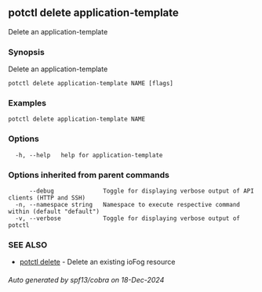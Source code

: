 ## potctl delete application-template

Delete an application-template

### Synopsis

Delete an application-template

```
potctl delete application-template NAME [flags]
```

### Examples

```
potctl delete application-template NAME
```

### Options

```
  -h, --help   help for application-template
```

### Options inherited from parent commands

```
      --debug              Toggle for displaying verbose output of API clients (HTTP and SSH)
  -n, --namespace string   Namespace to execute respective command within (default "default")
  -v, --verbose            Toggle for displaying verbose output of potctl
```

### SEE ALSO

* [potctl delete](potctl_delete.md)	 - Delete an existing ioFog resource

###### Auto generated by spf13/cobra on 18-Dec-2024
